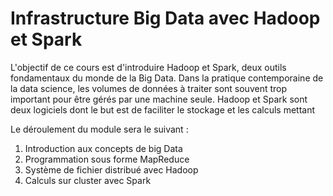 # Infrastructure Big Data avec Hadoop et Spark

L'objectif de ce cours est d'introduire Hadoop et Spark, deux outils
fondamentaux du monde de la Big Data. Dans la pratique contemporaine
de la data science, les volumes de données à traiter sont souvent trop
important pour être gérés par une machine seule. Hadoop et Spark sont
deux logiciels dont le but est de faciliter le stockage et les calculs
mettant


Le déroulement du module sera le suivant :

1. Introduction aux concepts de big Data
2. Programmation sous forme MapReduce
3. Système de fichier distribué avec Hadoop
4. Calculs sur cluster avec Spark
